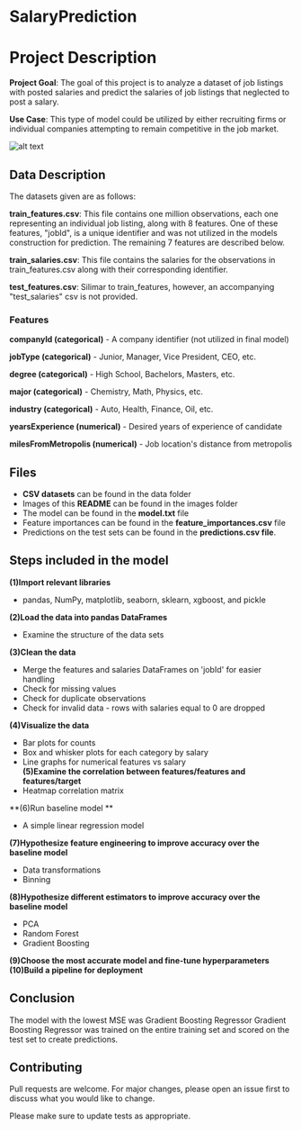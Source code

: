 # SalaryPrediction

# Project Description 


**Project Goal**: The goal of this project is to analyze a dataset of job listings with posted salaries and predict the salaries of job listings that neglected to post a salary.

**Use Case**: This type of model could be utilized by either recruiting firms or individual companies attempting to remain competitive in the job market.
 

![alt text](https://www.analyticsvidhya.com/wp-content/uploads/2015/05/landing.jpg)
## Data Description

The datasets given are as follows:

**train_features.csv**: This file contains one million observations, each one representing an individual job listing, along with 8 features. One of these features, "jobId", is a unique identifier and was not utilized in the models construction for prediction. The remaining 7 features are described below.

**train_salaries.csv**: This file contains the salaries for the observations in train_features.csv along with their corresponding identifier.

**test_features.csv**: Silimar to train_features, however, an accompanying "test_salaries" csv is not provided.

### Features
**companyId (categorical)** - A company identifier (not utilized in final model) 

**jobType (categorical)** - Junior, Manager, Vice President, CEO, etc.

**degree (categorical)** - High School, Bachelors, Masters, etc.

**major (categorical)** - Chemistry, Math, Physics, etc.

**industry (categorical)** - Auto, Health, Finance, Oil, etc.

**yearsExperience (numerical)** - Desired years of experience of candidate

**milesFromMetropolis (numerical)** - Job location's distance from metropolis

## Files
- **CSV datasets** can be found in the data folder
- Images of this **README** can be found in the images folder
- The model can be found in the **model.txt** file
- Feature importances can be found in the **feature_importances.csv** file
- Predictions on the test sets can be found in the **predictions.csv file**.

## Steps included in the model

**(1)Import relevant libraries**    
- pandas, NumPy, matplotlib, seaborn, sklearn, xgboost, and pickle  

**(2)Load the data into pandas DataFrames**  
- Examine the structure of the data sets
  
**(3)Clean the data**  
- Merge the features and salaries DataFrames on 'jobId' for easier handling  
- Check for missing values  
- Check for duplicate observations  
- Check for invalid data - rows with salaries equal to 0 are dropped
  
**(4)Visualize the data**  
- Bar plots for counts
- Box and whisker plots for each category by salary  
- Line graphs for numerical features vs salary  
**(5)Examine the correlation between features/features and features/target**  
- Heatmap correlation matrix  

**(6)Run baseline model ** 
- A simple linear regression model
  
**(7)Hypothesize feature engineering to improve accuracy over the baseline model**  
- Data transformations  
- Binning  

**(8)Hypothesize different estimators to improve accuracy over the baseline model**
- PCA 
- Random Forest
- Gradient Boosting
  
**(9)Choose the most accurate model and fine-tune hyperparameters**  
**(10)Build a pipeline for deployment**  

## Conclusion  
The model with the lowest MSE was Gradient Boosting Regressor
Gradient Boosting Regressor was trained on the entire training set and scored on the test set to create predictions.


## Contributing
Pull requests are welcome. For major changes, please open an issue first to discuss what you would like to change.

Please make sure to update tests as appropriate.



